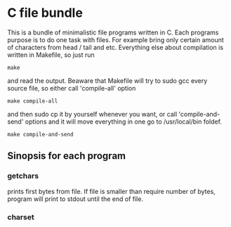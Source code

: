 # C file bundle
This is a bundle of minimalistic file programs written in C.
Each programs purpose is to do one task with files. For example bring only certain amount of characters from head / tail and etc.
Everything else about compilation is written in Makefile, so just run
```
make
```
and read the output.
Beaware that Makefile will try to sudo gcc every source file, so either call 'compile-all' option
```
make compile-all
```
and then sudo cp it by yourself whenever you want, or call 'compile-and-send' options and it will move everything in one go to /usr/local/bin foldef.
```
make compile-and-send
```

## Sinopsis for each program
### getchars
prints first bytes from file.
If file is smaller than require number of bytes, program will print to stdout until the end of file.
### charset

